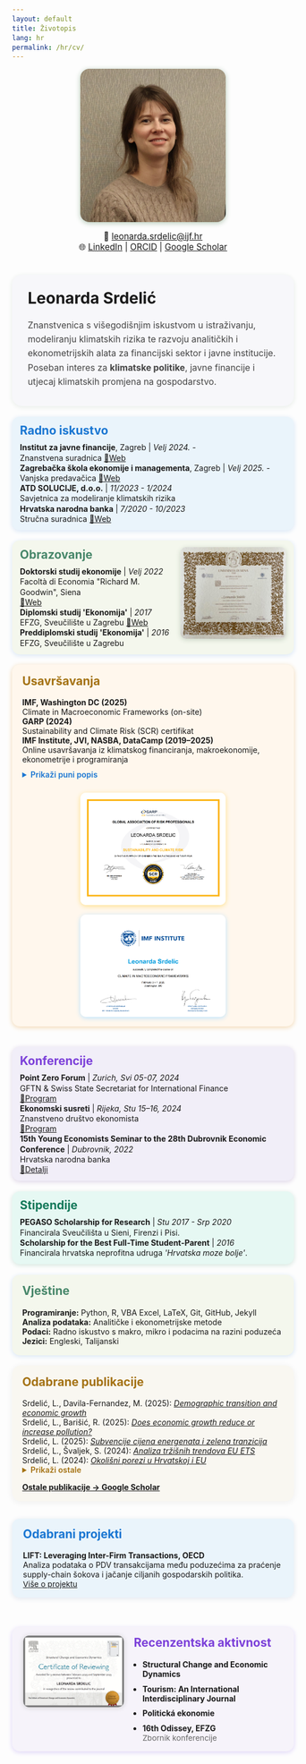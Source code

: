 ```yaml
---
layout: default
title: Životopis
lang: hr
permalink: /hr/cv/
---
```


<div style="display:flex; flex-wrap:wrap; gap:2.5rem; align-items:center; margin-bottom:1.3em;">
  <div style="flex:1 1 250px; min-width:200px; text-align:center;">
    <img src="/assets/IMG_1517_LS.jpg" alt="Leonarda Srdelic" style="width: 74%; max-width: 260px; border-radius: 16px; box-shadow:0 2px 10px #b4c9b6;">
    <div style="margin-top:0.8em; font-size:1.1em;">
      📧 <a href="mailto:leonarda.srdelic@ijf.hr">leonarda.srdelic@ijf.hr</a><br>
      🌐 
      <a href="https://www.linkedin.com/in/leonarda-srdelic-a2348217a/" target="_blank">LinkedIn</a> |
      <a href="https://orcid.org/0000-0002-4079-8198" target="_blank">ORCID</a> |
      <a href="https://scholar.google.com" target="_blank">Google Scholar</a>
    </div>
  </div>
  <div style="flex:2 1 420px; min-width:270px;">
    <div style="background:#f7f7fa; border-radius:18px; padding:1.8em 2em 1.1em 2em; box-shadow:0 2px 8px #e7ece7;">
      <h1 style="margin-top:0;">Leonarda Srdelić</h1>
      <p style="font-size:1.13em; color:#444; line-height:1.6;">
        Znanstvenica s višegodišnjim iskustvom u istraživanju, modeliranju klimatskih rizika te razvoju analitičkih i ekonometrijskih alata za financijski sektor i javne institucije.
        Poseban interes za <b>klimatske politike</b>, javne financije i utjecaj klimatskih promjena na gospodarstvo.
      </p>
    </div>
  </div>
</div>


<div style="display:flex; flex-wrap:wrap; gap:2.2em; margin-bottom:2.2em;">

<div style="display:flex; flex-wrap:wrap; gap:1.3em; margin-bottom:1.3em;">

<!-- BLOK Radno iskustvo -->
<div style="flex:1 1 350px; min-width:270px; background:#eaf4fb; border-radius:14px; padding:0.8em 1em; box-shadow:0 2px 8px #d7e5f5; line-height:1.3;">
  <h2 style="margin-top:0; color:#1976d2; margin-bottom:0.4em;">Radno iskustvo</h2>
  <b>Institut za javne financije</b>, Zagreb | <i>Velj 2024. -</i><br>
  Znanstvena suradnica
  <a href="https://www.ijf.hr/hr" target="_blank">🔗Web</a><br>
  <b>Zagrebačka škola ekonomije i managementa</b>, Zagreb | <i>Velj 2025. -</i><br>
  Vanjska predavačica
  <a href="https://www.zsem.hr/" target="_blank">🔗Web</a><br>
  <b>ATD SOLUCIJE, d.o.o.</b> | <i>11/2023 - 1/2024</i><br>
  Savjetnica za modeliranje klimatskih rizika<br>
  <b>Hrvatska narodna banka</b> | <i>7/2020 - 10/2023</i><br>
  Stručna suradnica
  <a href="https://www.hnb.hr/en/home" target="_blank">🔗Web</a>
</div>

<!-- BLOK Obrazovanje s prikazom diplome s desne strane -->
<div style="display:flex; flex-wrap:wrap; gap:1.4em; align-items:flex-start; background:#f4f7ed; border-radius:14px; padding:0.8em 1em; box-shadow:0 2px 8px #d7e5f5; line-height:1.3;">
  <!-- Tekstualni dio -->
  <div style="flex:2 1 210px; min-width:200px;">
    <h2 style="margin-top:0; color:#468669; margin-bottom:0.4em;">Obrazovanje</h2>
    <b>Doktorski studij ekonomije</b> | <i>Velj 2022</i><br>
    Facoltà di Economia "Richard M. Goodwin", Siena<br>
    <a href="https://www.unisi.it/" target="_blank">🔗Web</a><br>
    <b>Diplomski studij 'Ekonomija'</b> | <i>2017</i><br>
    EFZG, Sveučilište u Zagrebu <a href="https://www.efzg.unizg.hr/en" target="_blank">🔗Web</a><br>
    <b>Preddiplomski studij 'Ekonomija'</b> | <i>2016</i><br>
    EFZG, Sveučilište u Zagrebu
  </div>
  <!-- SLIKA DIPLOME -->
  <div style="flex:1 1 160px; min-width:130px; max-width:210px; display:flex; align-items:center;">
    <img src="/assets/phd.jpeg" alt="PhD diploma" style="width:100%; border-radius:10px; box-shadow:0 2px 8px #c9d4c5;">
  </div>
</div>


<!-- BLOK Usavršavanja sa slikama diploma s desne strane -->
<div style="display:flex; flex-wrap:wrap; gap:1.7em; align-items:flex-start; background:#fff7ed; border-radius:14px; padding:1.2em 1.3em; box-shadow:0 2px 8px #f2d7b0; margin-bottom:1.3em;">

  <!-- Tekstualni dio -->
  <div style="flex:2 1 290px; min-width:210px;">
    <h2 style="margin-top:0; color:#a47213;">Usavršavanja</h2>
    <div><b>IMF, Washington DC (2025)</b><br>Climate in Macroeconomic Frameworks (on-site)</div>
    <div><b>GARP (2024)</b><br>Sustainability and Climate Risk (SCR) certifikat</div>
    <div><b>IMF Institute, JVI, NASBA, DataCamp (2019–2025)</b><br>Online usavršavanja iz klimatskog financiranja, makroekonomije, ekonometrije i programiranja</div>
    <details>
      <summary style="cursor:pointer; color:#1976d2; font-weight:600; margin-top:0.7em;">Prikaži puni popis</summary>
      <div style="margin-top:0.8em;">
        <b>IMF Institute for Capacity Development (ICD), Online Courses (2025):</b>
        <ul>
          <li>Inclusive Growth - Fiscal Policy</li>
          <li>Projecting Public Debt - The Public Debt Dynamics Tool</li>
        </ul>
        <b>IMF: Macroeconomics of Climate Change (2022–2023):</b>
        <ul>
          <li>Green Public Finance</li>
          <li>Climate Risks for the Financial Sector</li>
          <li>Economics of Adaptation</li>
          <li>Transitioning to Net-zero</li>
          <li>Mitigation Strategies</li>
          <li>Science, Economics, and Policies</li>
        </ul>
        <b>Output Decomposition and Forecasting (2022)</b><br>
        Irina Panovska, Croatian Science Foundation<br>
        <b>Joint Vienna Institute (IMF), Online Courses (2020–2022):</b>
        <ul>
          <li>Balance of Payments and International Investment Position Statistics</li>
          <li>Macroeconomic Forecasting</li>
          <li>Foreign Direct Investment Policies</li>
          <li>Macroeconomic Diagnostics</li>
          <li>Econometric Modelling and Forecasting</li>
          <li>Financial Programming and Policies, Part 2: Program Design</li>
          <li>Financial Programming and Policies, Part 1: Macroeconomic Accounts & Analysis</li>
        </ul>
        <b>NASBA (2020):</b>
        <ul>
          <li>Learning VBA in Excel</li>
        </ul>
        <b>DataCamp & LinkedIn Learning (2019):</b>
        <ul>
          <li>Learning the R Tidyverse</li>
          <li>Introduction to Data Science</li>
          <li>Programming Foundations: Fundamentals</li>
          <li>Python Essential Training</li>
        </ul>
      </div>
    </details>
  </div>

  <!-- Slike diploma -->
  <div style="flex:1 1 210px; min-width:180px; display:flex; flex-direction:column; gap:1.2em; align-items:center;">
    <img src="/assets/garp_scr.png" alt="GARP SCR diploma" style="width:100%; max-width:260px; border-radius:10px; box-shadow:0 2px 8px #ffe088;">
    <img src="/assets/imf_edu.png" alt="IMF edukacija diploma" style="width:100%; max-width:260px; border-radius:10px; box-shadow:0 2px 8px #bbe3ff;">
  </div>

</div>



<div style="display:flex; flex-wrap:wrap; gap:1.3em; margin-bottom:1.3em;">

<!-- BLOK Konferencije -->
<div style="flex:1 1 330px; min-width:240px; background:#f1eef8; border-radius:14px; padding:0.8em 1em; box-shadow:0 2px 8px #ddd3e5; line-height:1.3;">
  <h2 style="margin-top:0; color:#7b3fd9; margin-bottom:0.4em;">Konferencije</h2>
  <b>Point Zero Forum</b> | <i>Zurich, Svi 05-07, 2024</i><br>
  GFTN & Swiss State Secretariat for International Finance<br>
  <a href="https://www.pointzeroforum.com/programme/2025-themes" target="_blank">🔗Program</a><br>
  <b>Ekonomski susreti</b> | <i>Rijeka, Stu 15–16, 2024</i><br>
  Znanstveno društvo ekonomista<br>
  <a href="https://zde.hr/wp-content/uploads/2024/11/Program_Ekonomski-susreti_2024-1.pdf" target="_blank">🔗Program</a><br>
  <b>15th Young Economists Seminar to the 28th Dubrovnik Economic Conference</b> | <i>Dubrovnik, 2022</i><br>
  Hrvatska narodna banka<br>
  <a href="https://www.hnb.hr/en/-/the-15th-young-economists-seminar" target="_blank">🔗Detalji</a>
</div>

<!-- BLOK Stipendije -->
<div style="flex:1 1 330px; min-width:240px; background:#e6f8f3; border-radius:14px; padding:0.8em 1em; box-shadow:0 2px 8px #d3e5dd; line-height:1.3;">
  <h2 style="margin-top:0; color:#137859; margin-bottom:0.4em;">Stipendije</h2>
  <b>PEGASO Scholarship for Research</b> | <i>Stu 2017 - Srp 2020</i><br>
  Financirala Sveučilišta u Sieni, Firenzi i Pisi.<br>
  <b>Scholarship for the Best Full-Time Student-Parent</b> | <i>2016</i><br>
  Financirala hrvatska neprofitna udruga <i>'Hrvatska moze bolje'</i>.
</div>


<!-- BLOK Vještine -->
<div style="flex:1 1 330px; min-width:240px; background:#f4f7ed; border-radius:14px; padding:1.2em 1.3em; box-shadow:0 2px 8px #d7e5f5;">
  <h2 style="margin-top:0; color:#468669;">Vještine</h2>
  <div><b>Programiranje:</b> Python, R, VBA Excel, LaTeX, Git, GitHub, Jekyll</div>
  <div><b>Analiza podataka:</b> Analitičke i ekonometrijske metode</div>
  <div><b>Podaci:</b> Radno iskustvo s makro, mikro i podacima na razini poduzeća</div>
  <div><b>Jezici:</b> Engleski, Talijanski</div>
</div>


<!-- DVA BLOKA JEDNO PORED DRUGOG -->
<div style="display:flex; flex-wrap:wrap; gap:2.2em; margin-bottom:2.5em;">

  <!-- BLOK: Odabrane publikacije -->
  <div style="flex:1 1 410px; min-width:300px; background:#f9f7f1; border-radius:16px; padding:1.2em 1.3em; box-shadow:0 2px 12px #eee;">
    <h2 style="margin-top:0; color:#a47213;">Odabrane publikacije</h2>
    <div>Srdelić, L., Davila-Fernandez, M. (2025): <a href="https://doi.org/10.1093/cje/beaf014" target="_blank"><i>Demographic transition and economic growth</i></a></div>
    <div>Srdelić, L., Barišić, R. (2025): <a href="https://doi.org/10.17818/EMIP/2025/9" target="_blank"><i>Does economic growth reduce or increase pollution?</i></a></div>
    <div>Srdelić, L. (2025): <a href="https://doi.org/10.3326/ao.2025.142" target="_blank"><i>Subvencije cijena energenata i zelena tranzicija</i></a></div>
    <div>Srdelić, L., Švaljek, S. (2024): <a href="https://zde.hr/wp-content/uploads/2024/11/13.-Analiza-trzisnih-trendova-europskog-sustava-trgovanja-dozvolama-za-emisije-staklenickih-plinova-2.pdf" target="_blank"><i>Analiza tržišnih trendova EU ETS</i></a></div>
    <div>Srdelić, L. (2024): <a href="https://doi.org/10.3326/ao.2024.139" target="_blank"><i>Okolišni porezi u Hrvatskoj i EU</i></a></div>
    <details>
      <summary style="cursor:pointer; color:#a47213; font-weight:600;">Prikaži ostale</summary>
      <div>Srdelić, L. (2024): <a href="https://www.ngfs.net/system/files/2025-01/NGFS_Climate%20macroeconomic%20modelling%20handbook_v2_0.pdf" target="_blank"><i>Climate macroeconomic modelling handbook</i></a></div>
      <div>Srdelić, L. (2024): <a href="https://doi.org/10.15291/oec.4433" target="_blank"><i>Tranzicijski rizici klimatskih promjena</i></a></div>
      <div>Srdelić, L. (2024): <a href="https://doi.org/10.15291/oec.4434" target="_blank"><i>Makroekonomija klimatskih promjena</i></a></div>
      <div>Srdelić, L., Davila-Fernandez, M. (2024): <a href="https://doi.org/10.1016/j.strueco.2023.10.018" target="_blank"><i>International trade and economic growth in Croatia</i></a></div>
    </details>
    <div style="margin-top:1em;">
      <a href="https://scholar.google.com/citations?user=EH07ckMAAAAJ&hl=en" target="_blank"><b>Ostale publikacije → Google Scholar</b></a>
    </div>
  </div>

  <!-- BLOK: Odabrani projekti -->
  <div style="flex:1 1 370px; min-width:260px; background:#eaf4fb; border-radius:14px; padding:1.1em 1.4em; box-shadow:0 2px 10px #e2e6ee;">
    <h2 style="margin-top:0; color:#1976d2;">Odabrani projekti</h2>
    <b>LIFT: Leveraging Inter-Firm Transactions, OECD</b><br>
    Analiza podataka o PDV transakcijama među poduzećima za praćenje supply-chain šokova i jačanje ciljanih gospodarskih politika.<br>
    <a href="https://www.oecd.org/en/about/projects/leveraging-inter-firm-transactions.html#:~:text=LIFT%20co-ordinates%20an%20international%20network%20of%20national%20administrations%2C,in%20using%20firm-to-firm%20transaction%20data%20for%20policy%20research." target="_blank" style="font-size:0.98em;">Više o projektu</a>
  </div>
</div>

<!-- BLOK: Recenzentska aktivnost (ISPOD) -->
<div style="background:#f6f3fa; border-radius:14px; padding:1.1em 1.4em; box-shadow:0 2px 8px #ded4f7; margin-bottom:2em; display:flex; align-items:flex-start; gap:1.3em; flex-wrap:wrap;">
  <!-- Slika certifikata -->
  <div style="flex:0 0 180px; max-width:200px;">
    <img src="/assets/recenzije.png" alt="Certifikat za recenzentski rad" style="width:100%; border-radius:10px; box-shadow:0 1px 8px #ccc;">
  </div>
  <!-- Popis časopisa -->
  <div style="flex:1 1 220px; min-width:190px;">
    <h2 style="margin-top:0; color:#7b3fd9;">Recenzentska aktivnost</h2>
    <ul style="margin-bottom:0; padding-left:1.1em;">
      <li><b>Structural Change and Economic Dynamics</b></li>
      <li style="margin-top:0.7em;"><b>Tourism: An International Interdisciplinary Journal</b></li>
      <li style="margin-top:0.7em;"><b>Politická ekonomie</b></li>
      <li style="margin-top:0.7em;"><b>16th Odissey, EFZG</b>
        <br>
        <span style="color:#666; font-size:0.98em;">Zbornik konferencije</span>
      </li>
    </ul>
  </div>
</div>
